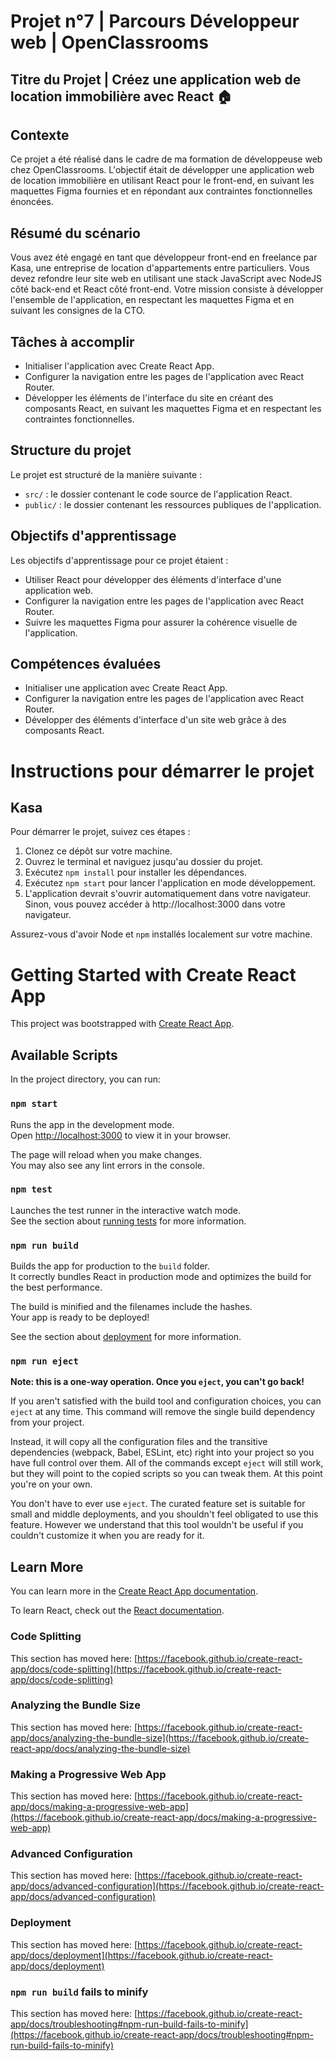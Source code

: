 # Projet n°7 | Parcours Développeur web | OpenClassrooms

## Titre du Projet | Créez une application web de location immobilière avec React :house:

## Contexte

Ce projet a été réalisé dans le cadre de ma formation de développeuse web chez OpenClassrooms. L'objectif était de développer une application web de location immobilière en utilisant React pour le front-end, en suivant les maquettes Figma fournies et en répondant aux contraintes fonctionnelles énoncées.

## Résumé du scénario

Vous avez été engagé en tant que développeur front-end en freelance par Kasa, une entreprise de location d'appartements entre particuliers. Vous devez refondre leur site web en utilisant une stack JavaScript avec NodeJS côté back-end et React côté front-end. Votre mission consiste à développer l'ensemble de l'application, en respectant les maquettes Figma et en suivant les consignes de la CTO.

## Tâches à accomplir

- Initialiser l'application avec Create React App.
- Configurer la navigation entre les pages de l'application avec React Router.
- Développer les éléments de l'interface du site en créant des composants React, en suivant les maquettes Figma et en respectant les contraintes fonctionnelles.

## Structure du projet

Le projet est structuré de la manière suivante :

- `src/` : le dossier contenant le code source de l'application React.
- `public/` : le dossier contenant les ressources publiques de l'application.

## Objectifs d'apprentissage

Les objectifs d'apprentissage pour ce projet étaient :

- Utiliser React pour développer des éléments d'interface d'une application web.
- Configurer la navigation entre les pages de l'application avec React Router.
- Suivre les maquettes Figma pour assurer la cohérence visuelle de l'application.

## Compétences évaluées

- Initialiser une application avec Create React App.
- Configurer la navigation entre les pages de l'application avec React Router.
- Développer des éléments d'interface d'un site web grâce à des composants React.

# Instructions pour démarrer le projet

## Kasa

Pour démarrer le projet, suivez ces étapes :

1. Clonez ce dépôt sur votre machine.
2. Ouvrez le terminal et naviguez jusqu'au dossier du projet.
3. Exécutez `npm install` pour installer les dépendances.
4. Exécutez `npm start` pour lancer l'application en mode développement.
5. L'application devrait s'ouvrir automatiquement dans votre navigateur. Sinon, vous pouvez accéder à http://localhost:3000 dans votre navigateur.

Assurez-vous d'avoir Node et `npm` installés localement sur votre machine.

# Getting Started with Create React App

This project was bootstrapped with [Create React App](https://github.com/facebook/create-react-app).

## Available Scripts

In the project directory, you can run:

### `npm start`

Runs the app in the development mode.\
Open [http://localhost:3000](http://localhost:3000) to view it in your browser.

The page will reload when you make changes.\
You may also see any lint errors in the console.

### `npm test`

Launches the test runner in the interactive watch mode.\
See the section about [running tests](https://facebook.github.io/create-react-app/docs/running-tests) for more information.

### `npm run build`

Builds the app for production to the `build` folder.\
It correctly bundles React in production mode and optimizes the build for the best performance.

The build is minified and the filenames include the hashes.\
Your app is ready to be deployed!

See the section about [deployment](https://facebook.github.io/create-react-app/docs/deployment) for more information.

### `npm run eject`

**Note: this is a one-way operation. Once you `eject`, you can't go back!**

If you aren't satisfied with the build tool and configuration choices, you can `eject` at any time. This command will remove the single build dependency from your project.

Instead, it will copy all the configuration files and the transitive dependencies (webpack, Babel, ESLint, etc) right into your project so you have full control over them. All of the commands except `eject` will still work, but they will point to the copied scripts so you can tweak them. At this point you're on your own.

You don't have to ever use `eject`. The curated feature set is suitable for small and middle deployments, and you shouldn't feel obligated to use this feature. However we understand that this tool wouldn't be useful if you couldn't customize it when you are ready for it.

## Learn More

You can learn more in the [Create React App documentation](https://facebook.github.io/create-react-app/docs/getting-started).

To learn React, check out the [React documentation](https://reactjs.org/).

### Code Splitting

This section has moved here: [https://facebook.github.io/create-react-app/docs/code-splitting](https://facebook.github.io/create-react-app/docs/code-splitting)

### Analyzing the Bundle Size

This section has moved here: [https://facebook.github.io/create-react-app/docs/analyzing-the-bundle-size](https://facebook.github.io/create-react-app/docs/analyzing-the-bundle-size)

### Making a Progressive Web App

This section has moved here: [https://facebook.github.io/create-react-app/docs/making-a-progressive-web-app](https://facebook.github.io/create-react-app/docs/making-a-progressive-web-app)

### Advanced Configuration

This section has moved here: [https://facebook.github.io/create-react-app/docs/advanced-configuration](https://facebook.github.io/create-react-app/docs/advanced-configuration)

### Deployment

This section has moved here: [https://facebook.github.io/create-react-app/docs/deployment](https://facebook.github.io/create-react-app/docs/deployment)

### `npm run build` fails to minify

This section has moved here: [https://facebook.github.io/create-react-app/docs/troubleshooting#npm-run-build-fails-to-minify](https://facebook.github.io/create-react-app/docs/troubleshooting#npm-run-build-fails-to-minify)
